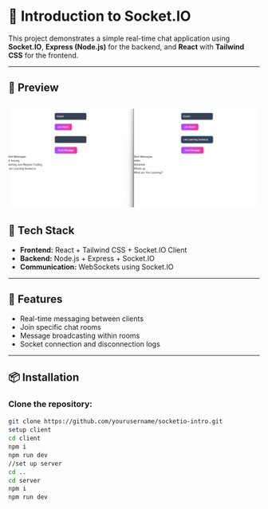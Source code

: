 
# 🔌 Introduction to Socket.IO

This project demonstrates a simple real-time chat application using **Socket.IO**, **Express (Node.js)** for the backend, and **React** with **Tailwind CSS** for the frontend.

---

## 📸 Preview

![Preview](./Screenshot%202025-05-25%20091956.png)
---

## 🧰 Tech Stack

- **Frontend:** React + Tailwind CSS + Socket.IO Client  
- **Backend:** Node.js + Express + Socket.IO  
- **Communication:** WebSockets using Socket.IO  

---

## 🚀 Features

- Real-time messaging between clients
- Join specific chat rooms
- Message broadcasting within rooms
- Socket connection and disconnection logs

---

## 📦 Installation

### Clone the repository:

```bash
git clone https://github.com/yourusername/socketio-intro.git
setup client
cd client
npm i
npm run dev
//set up server
cd ..
cd server
npm i
npm run dev

